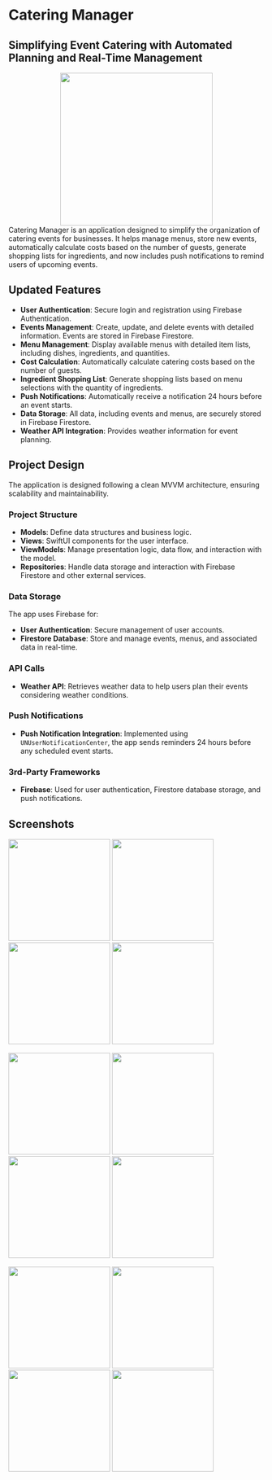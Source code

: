 # Catering Manager
## Simplifying Event Catering with Automated Planning and Real-Time Management
<div style="text-align: center;">
    <img src="https://github.com/user-attachments/assets/f672374a-71c1-4550-a537-c4aa60b5e79d" width="300" />
</div>
Catering Manager is an application designed to simplify the organization of catering events for businesses. It helps manage menus, store new events, automatically calculate costs based on the number of guests, generate shopping lists for ingredients, and now includes push notifications to remind users of upcoming events.

## Updated Features

- **User Authentication**: Secure login and registration using Firebase Authentication.
- **Events Management**: Create, update, and delete events with detailed information. Events are stored in Firebase Firestore.
- **Menu Management**: Display available menus with detailed item lists, including dishes, ingredients, and quantities.
- **Cost Calculation**: Automatically calculate catering costs based on the number of guests.
- **Ingredient Shopping List**: Generate shopping lists based on menu selections with the quantity of ingredients.
- **Push Notifications**: Automatically receive a notification 24 hours before an event starts.
- **Data Storage**: All data, including events and menus, are securely stored in Firebase Firestore.
- **Weather API Integration**: Provides weather information for event planning.

## Project Design

The application is designed following a clean MVVM architecture, ensuring scalability and maintainability.

### Project Structure

- **Models**: Define data structures and business logic.
- **Views**: SwiftUI components for the user interface.
- **ViewModels**: Manage presentation logic, data flow, and interaction with the model.
- **Repositories**: Handle data storage and interaction with Firebase Firestore and other external services.

### Data Storage

The app uses Firebase for:
- **User Authentication**: Secure management of user accounts.
- **Firestore Database**: Store and manage events, menus, and associated data in real-time.

### API Calls

- **Weather API**: Retrieves weather data to help users plan their events considering weather conditions.

### Push Notifications

- **Push Notification Integration**: Implemented using `UNUserNotificationCenter`, the app sends reminders 24 hours before any scheduled event starts.

### 3rd-Party Frameworks

- **Firebase**: Used for user authentication, Firestore database storage, and push notifications.

## Screenshots

<p float="left">
  <img src="https://github.com/user-attachments/assets/f672374a-71c1-4550-a537-c4aa60b5e79d" width="200" />
  <img src="https://github.com/user-attachments/assets/5ab27630-d63e-4c35-b984-ed9c45479316" width="200" />
  <img src="https://github.com/user-attachments/assets/41850bc6-3912-43ed-916e-fef4553c951e" width="200" />
  <img src="https://github.com/user-attachments/assets/14e02d9e-6ab0-4450-b212-ad5e5fa5073d" width="200" />
</p>

<p float="left">
  <img src="https://github.com/user-attachments/assets/20f7388b-9c1f-4c53-9e56-7f4be69a82f6" width="200" />
  <img src="https://github.com/user-attachments/assets/02ebee7e-b273-41d6-91da-80066e6e5738" width="200" />
  <img src="https://github.com/user-attachments/assets/41cd93e1-cfdd-4e74-bd83-cd7e07b2d37e" width="200" />
  <img src="https://github.com/user-attachments/assets/33f9ed1a-1fa7-4ddf-8ea2-ee060ef205fa" width="200" />
</p>
<p float="left">
  <img src="https://github.com/user-attachments/assets/3952cbda-cf47-4f1a-b4ce-5f9c08cb1135" width="200" />
  <img src="https://github.com/user-attachments/assets/606acc79-e842-4487-828c-6fb4bdb0dd2f" width="200" />
  <img src="https://github.com/user-attachments/assets/b05e170a-fa0a-491e-9b2d-c591c77c5946" width="200" />
  <img src="https://github.com/user-attachments/assets/1b61e981-8920-4024-b153-5569f0d5db25" width="200" />
</p>
